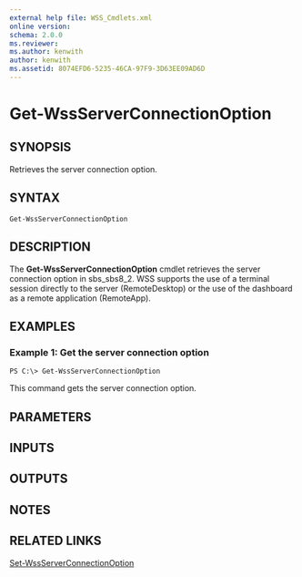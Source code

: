 ```yaml
---
external help file: WSS_Cmdlets.xml
online version: 
schema: 2.0.0
ms.reviewer:
ms.author: kenwith
author: kenwith
ms.assetid: 8074EFD6-5235-46CA-97F9-3D63EE09AD6D
---
```


# Get-WssServerConnectionOption

## SYNOPSIS
Retrieves the server connection option.

## SYNTAX

```
Get-WssServerConnectionOption
```

## DESCRIPTION
The **Get-WssServerConnectionOption** cmdlet retrieves the server connection option in sbs_sbs8_2.
WSS supports the use of a terminal session directly to the server (RemoteDesktop) or the use of the dashboard as a remote application (RemoteApp).

## EXAMPLES

### Example 1: Get the server connection option
```
PS C:\> Get-WssServerConnectionOption
```

This command gets the server connection option.

## PARAMETERS

## INPUTS

## OUTPUTS

## NOTES

## RELATED LINKS

[Set-WssServerConnectionOption](./Set-WssServerConnectionOption.md)

